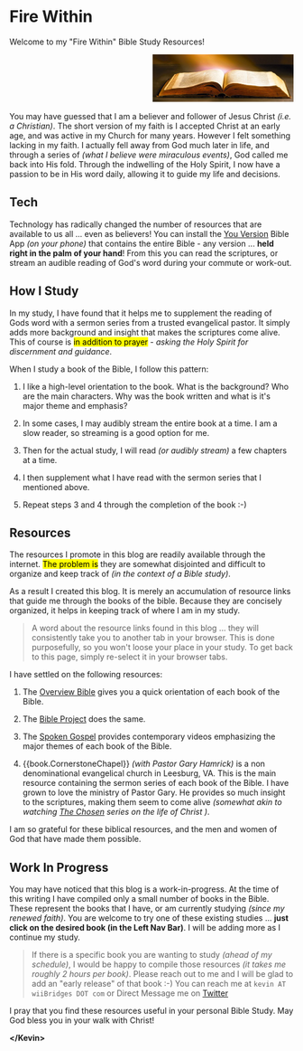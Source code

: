 # Fire Within

Welcome to my "Fire Within" Bible Study Resources!

<p style="text-align: right;">
  <img class="diagram"
       src="FireWithin.jpg"
       alt="Fire Within"
       width="250px">
</p>

You may have guessed that I am a believer and follower of Jesus Christ
_(i.e. a Christian)_.  The short version of my faith is I accepted
Christ at an early age, and was active in my Church for many years.
However I felt something lacking in my faith.  I actually fell away
from God much later in life, and through a series of _(what I believe
were miraculous events)_, God called me back into His fold.  Through
the indwelling of the Holy Spirit, I now have a passion to be in His
word daily, allowing it to guide my life and decisions.

## Tech

Technology has radically changed the number of resources that are
available to us all ...  even as believers!  You can install the [You
Version](https://www.bible.com/) Bible App _(on your phone)_ that
contains the entire Bible - any version ... **held right in the palm
of your hand**!  From this you can read the scriptures, or stream an
audible reading of God's word during your commute or work-out.

## How I Study

In my study, I have found that it helps me to supplement the reading
of Gods word with a sermon series from a trusted evangelical pastor.
It simply adds more background and insight that makes the scriptures
come alive.  This of course is <mark>in addition to prayer</mark> -
_*asking the Holy Spirit for discernment and guidance*_.

When I study a book of the Bible, I follow this pattern:

1. I like a high-level orientation to the book.  What is the
   background?  Who are the main characters.  Why was the book
   written and what is it's major theme and emphasis?

2. In some cases, I may audibly stream the entire book at a time.
   I am a slow reader, so streaming is a good option for me.

3. Then for the actual study, I will read _(or audibly stream)_ a
   few chapters at a time.

4. I then supplement what I have read with the sermon series that I
   mentioned above.

5. Repeat steps 3 and 4 through the completion of the book :-)

## Resources

The resources I promote in this blog are readily available through the
internet.  <mark>The problem is</mark> they are somewhat disjointed
and difficult to organize and keep track of _(in the context of a
Bible study)_.

As a result I created this blog.  It is merely an accumulation of
resource links that guide me through the books of the bible.  Because
they are concisely organized, it helps in keeping track of where I am
in my study.

> A word about the resource links found in this blog ... they will
> consistently take you to another tab in your browser.  This is done
> purposefully, so you won't loose your place in your study.  To get
> back to this page, simply re-select it in your browser tabs.

I have settled on the following resources:

1. The [Overview Bible](https://overviewbible.com/books-of-the-bible/)
   gives you a quick orientation of each book of the Bible.

2. The [Bible Project](https://bibleproject.com/explore/book-overviews/) does the same.

3. The [Spoken Gospel](https://www.spokengospel.com/) provides
   contemporary videos emphasizing the major themes of each book of the
   Bible.
   
4. {{book.CornerstoneChapel}} _(with Pastor Gary Hamrick)_ is a non
   denominational evangelical church in Leesburg, VA.  This is the
   main resource containing the sermon series of each book of the
   Bible.  I have grown to love the ministry of Pastor Gary.  He
   provides so much insight to the scriptures, making them seem to
   come alive _(somewhat akin to watching [The
   Chosen](https://watch.angelstudios.com/thechosen) series on the
   life of Christ )_.

I am so grateful for these biblical resources, and the men and women
of God that have made them possible.

## Work In Progress

You may have noticed that this blog is a work-in-progress.  At the
time of this writing I have compiled only a small number of books in
the Bible.  These represent the books that I have, or am currently
studying _(since my renewed faith)_.  You are welcome to try one of
these existing studies ... **just click on the desired book (in the
Left Nav Bar)**.  I will be adding more as I continue my study.

> If there is a specific book you are wanting to study _(ahead of my
> schedule)_, I would be happy to compile those resources _(it takes
> me roughly 2 hours per book)_.  Please reach out to me and I will be
> glad to add an "early release" of that book :-) You can reach me at
> `kevin AT wiiBridges DOT com`
> or Direct Message me on [Twitter](https://twitter.com/kevinast)

I pray that you find these resources useful in your personal Bible
Study.  May God bless you in your walk with Christ!

**&lt;/Kevin&gt;**
